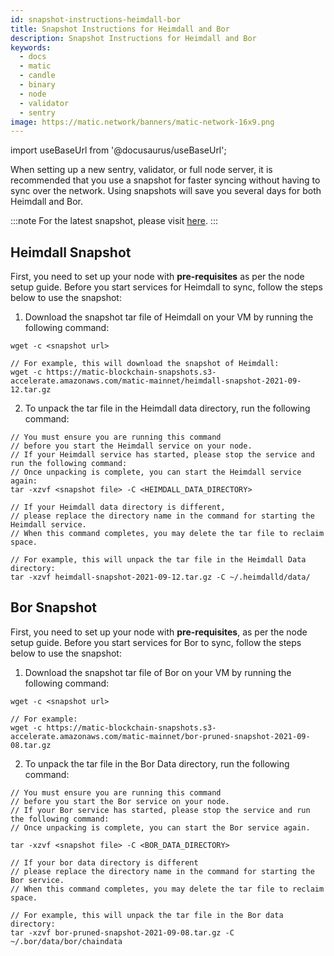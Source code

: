 ```yaml
---
id: snapshot-instructions-heimdall-bor
title: Snapshot Instructions for Heimdall and Bor
description: Snapshot Instructions for Heimdall and Bor
keywords:
  - docs
  - matic
  - candle
  - binary
  - node
  - validator
  - sentry
image: https://matic.network/banners/matic-network-16x9.png
---
```

import useBaseUrl from '@docusaurus/useBaseUrl';

When setting up a new sentry, validator, or full node server, it is recommended that you use a snapshot for faster syncing without having to sync over the network. Using snapshots will save you several days for both Heimdall and Bor.

:::note
For the latest snapshot, please visit [here](https://snapshots.matic.today).
:::

## Heimdall Snapshot

First, you need to set up your node with **pre-requisites** as per the node setup guide. Before you start services for Heimdall to sync, follow the steps below to use the snapshot:

1. Download the snapshot tar file of Heimdall on your VM by running the following command:

```
wget -c <snapshot url>

// For example, this will download the snapshot of Heimdall:
wget -c https://matic-blockchain-snapshots.s3-accelerate.amazonaws.com/matic-mainnet/heimdall-snapshot-2021-09-12.tar.gz
```

2. To unpack the tar file in the Heimdall data directory, run the following command:
```
// You must ensure you are running this command
// before you start the Heimdall service on your node.
// If your Heimdall service has started, please stop the service and run the following command:
// Once unpacking is complete, you can start the Heimdall service again:
tar -xzvf <snapshot file> -C <HEIMDALL_DATA_DIRECTORY>

// If your Heimdall data directory is different,
// please replace the directory name in the command for starting the Heimdall service.
// When this command completes, you may delete the tar file to reclaim space.

// For example, this will unpack the tar file in the Heimdall Data directory:
tar -xzvf heimdall-snapshot-2021-09-12.tar.gz -C ~/.heimdalld/data/
```

## Bor Snapshot

First, you need to set up your node with **pre-requisites**, as per the node setup guide. Before you start services for Bor to sync, follow the steps below to use the snapshot:

1. Download the snapshot tar file of Bor on your VM by running the following command:
```
wget -c <snapshot url>

// For example:
wget -c https://matic-blockchain-snapshots.s3-accelerate.amazonaws.com/matic-mainnet/bor-pruned-snapshot-2021-09-08.tar.gz
```
2. To unpack the tar file in the Bor Data directory, run the following command:

```
// You must ensure you are running this command
// before you start the Bor service on your node.
// If your Bor service has started, please stop the service and run the following command:
// Once unpacking is complete, you can start the Bor service again.

tar -xzvf <snapshot file> -C <BOR_DATA_DIRECTORY>

// If your bor data directory is different
// please replace the directory name in the command for starting the Bor service.
// When this command completes, you may delete the tar file to reclaim space.

// For example, this will unpack the tar file in the Bor data directory:
tar -xzvf bor-pruned-snapshot-2021-09-08.tar.gz -C ~/.bor/data/bor/chaindata
```
